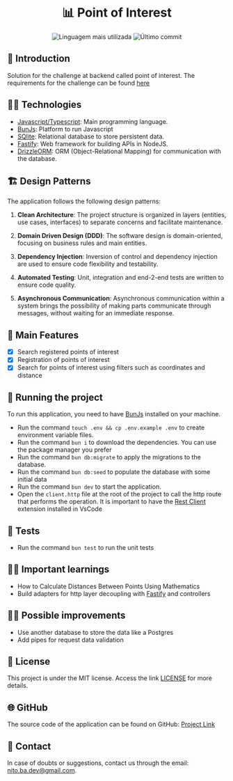 <div align='center'>
	<h1>📊 Point of Interest</h1>
	<img src='https://img.shields.io/github/languages/top/nitoba/picpay-challenge' alt='Linguagem mais utilizada' />
	<img src='https://img.shields.io/github/last-commit/nitoba/picpay-challenge' alt='Último commit' />
</div>

## 🚀 Introduction
Solution for the challenge at backend called point of interest.
The requirements for the challenge can be found [here](https://github.com/backend-br/desafios/blob/master/points-of-interest/PROBLEM.md)


## 👨‍💻 Technologies

- [Javascript/Typescript](https://developer.mozilla.org/pt-BR/docs/Web/JavaScript): Main programming language.
- [BunJs](https://bun.sh/): Platform to run Javascript
- [SQlite](https://www.sqlite.org/): Relational database to store persistent data.
- [Fastify](https://fastify.dev/): Web framework for building APIs in NodeJS.
- [DrizzleORM](hhttps://orm.drizzle.team/): ORM (Object-Relational Mapping) for communication with the database.

## 🏗️ Design Patterns

The application follows the following design patterns:

1. **Clean Architecture**: The project structure is organized in layers (entities, use cases, interfaces) to separate concerns and facilitate maintenance.

2. **Domain Driven Design (DDD)**: The software design is domain-oriented, focusing on business rules and main entities.

3. **Dependency Injection**: Inversion of control and dependency injection are used to ensure code flexibility and testability.

4. **Automated Testing**: Unit, integration and end-2-end tests are written to ensure code quality.

5. **Asynchronous Communication**: Asynchronous communication within a system brings the possibility of making parts communicate through messages, without waiting for an immediate response.

## 🎯 Main Features

- [x] Search registered points of interest
- [x] Registration of points of interest
- [x] Search for points of interest using filters such as coordinates and distance

## 🔧 Running the project

To run this application, you need to have [BunJs](https://bun.sh/) installed on your machine.

- Run the command `touch .env && cp .env.example .env` to create environment variable files.
- Run the command `bun i` to download the dependencies. You can use the package manager you prefer
- Run the command `bun db:migrate` to apply the migrations to the database.
- Run the command `bun db:seed` to populate the database with some initial data
- Run the command `bun dev` to start the application.
- Open the `client.http` file at the root of the project to call the http route that performs the operation. It is important to have the [Rest Client](https://marketplace.visualstudio.com/items?itemName=humao.rest-client) extension installed in VsCode

## 🧪 Tests

- Run the command `bun test` to run the unit tests

## ✍🏽 Important learnings
- How to Calculate Distances Between Points Using Mathematics
- Build adapters for http layer decoupling with [Fastify](https://fastify.dev/) and controllers

## 🧑‍💻 Possible improvements
- Use another database to store the data like a Postgres
- Add pipes for request data validation

## 📄 License

This project is under the MIT license. Access the link [LICENSE](https://mit-license.org/) for more details.

## 🌐 GitHub

The source code of the application can be found on GitHub: [Project Link](https://github.com/nitoba/picpay-challenge)

## 📧 Contact

In case of doubts or suggestions, contact us through the email: [nito.ba.dev@gmail.com](mailto:nito.ba.dev@gmail.com).